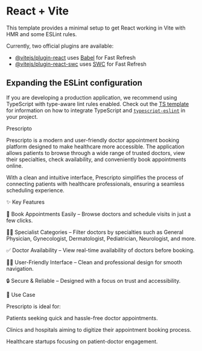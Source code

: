 # React + Vite

This template provides a minimal setup to get React working in Vite with HMR and some ESLint rules.

Currently, two official plugins are available:

- [@vitejs/plugin-react](https://github.com/vitejs/vite-plugin-react/blob/main/packages/plugin-react) uses [Babel](https://babeljs.io/) for Fast Refresh
- [@vitejs/plugin-react-swc](https://github.com/vitejs/vite-plugin-react/blob/main/packages/plugin-react-swc) uses [SWC](https://swc.rs/) for Fast Refresh

## Expanding the ESLint configuration

If you are developing a production application, we recommend using TypeScript with type-aware lint rules enabled. Check out the [TS template](https://github.com/vitejs/vite/tree/main/packages/create-vite/template-react-ts) for information on how to integrate TypeScript and [`typescript-eslint`](https://typescript-eslint.io) in your project.


Prescripto

Prescripto is a modern and user-friendly doctor appointment booking platform designed to make healthcare more accessible. The application allows patients to browse through a wide range of trusted doctors, view their specialties, check availability, and conveniently book appointments online.

With a clean and intuitive interface, Prescripto simplifies the process of connecting patients with healthcare professionals, ensuring a seamless scheduling experience.

✨ Key Features

📅 Book Appointments Easily – Browse doctors and schedule visits in just a few clicks.

👩‍⚕️ Specialist Categories – Filter doctors by specialties such as General Physician, Gynecologist, Dermatologist, Pediatrician, Neurologist, and more.

✅ Doctor Availability – View real-time availability of doctors before booking.

👨‍💻 User-Friendly Interface – Clean and professional design for smooth navigation.

🔒 Secure & Reliable – Designed with a focus on trust and accessibility.

🏥 Use Case

Prescripto is ideal for:

Patients seeking quick and hassle-free doctor appointments.

Clinics and hospitals aiming to digitize their appointment booking process.

Healthcare startups focusing on patient-doctor engagement.
